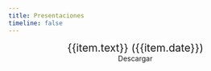 ```yaml
---
title: Presentaciones
timeline: false
---
```


<script setup>
    const videos = [
        {
            id: 'x5o1Z00GIQM',
            text: 'Migasfree en la gestión de la configuración',
            date: '2012-01-12',
            link: 'https://speakerdeck.com/jact/migasfree-en-la-gestion-de-la-configuracion',
        },
        {
            id: 'PCHQypVGHxY',
            text: 'Administrando tu parque de ordenadores Linux con migasfree',
            date: '2014-11-12',
            link: 'https://speakerdeck.com/jact/administrando-tu-parque-de-ordenadores-linux-con-migasfree',
        },
        {
            id: 'Mfb71BnqomE',
            text: '¿Es migasfree para mí?',
            date: '2015-05-05',
            link: 'https://speakerdeck.com/jact/es-migasfree-para-mi',
        },
        {
            id: 'PeExQxYZzWM',
            text: 'migasfree eXPeriences',
            date: '2018-03-30',
            link: 'https://speakerdeck.com/jact/migasfree-experiences-1',
        },
        {
            id: 'zej0sD0eeUQ',
            text: 'Jugando con la API de migasfree',
            date: '2020-04-01',
            link: 'https://speakerdeck.com/jact/jugando-con-la-api-de-migasfree',
        },
        {
            id: '3C4axcxuLXg',
            text: 'Migasfree Frontend',
            date: '2022-05-19',
            link: 'https://speakerdeck.com/jact/migasfree-frontend',
        },
        {
            id: 'v35cWLoEKII',
            text: 'Migasfree Client 5',
            date: '2022-05-19',
            link: 'https://speakerdeck.com/jact/migasfree-client-5',
        },
        {
            id: 'uon6ScXdbPM',
            text: 'Migasfree Play 5',
            date: '2022-05-19',
            link: 'https://speakerdeck.com/jact/migasfree-play-5',
        },
    ]
</script>

<div class="card center" v-for="item in videos">
  <YouTube :id='item.id' />
  <p class="card-caption">{{item.text}} ({{item.date}})</p>
  <p class="card-action"><a :href="item.link">Descargar</a></p>
</div>

<style scoped>
.card {
    margin: 0.5em auto 2em;
    text-align: center;
}

.card-caption {
    font-size: 150%;
    margin-top: 0;
    margin-bottom: 0;
}

.card-action {
    margin-top: 0;
}
</style>

